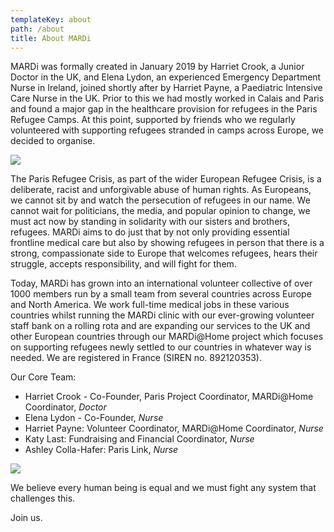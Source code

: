 ```yaml
---
templateKey: about
path: /about
title: About MARDi
---
```

MARDi was formally created in January 2019 by Harriet Crook, a Junior Doctor in the UK, and Elena Lydon, an experienced Emergency Department Nurse in Ireland, joined shortly after by Harriet Payne, a Paediatric Intensive Care Nurse in the UK. Prior to this we had mostly worked in Calais and Paris and found a major gap in the healthcare provision for refugees in the Paris Refugee Camps. At this point, supported by friends who we regularly volunteered with supporting refugees stranded in camps across Europe, we decided to organise.

![](/img/87483306_10220593619447131_9190543256759304192_n.jpg)

The Paris Refugee Crisis, as part of the wider European Refugee Crisis, is a deliberate, racist and unforgivable abuse of human rights. As Europeans, we cannot sit by and watch the persecution of refugees in our name. We cannot wait for politicians, the media, and popular opinion to change, we must act now by standing in solidarity with our sisters and brothers, refugees. MARDi aims to do just that by not only providing essential frontline medical care but also by showing refugees in person that there is a strong, compassionate side to Europe that welcomes refugees, hears their struggle, accepts responsibility, and will fight for them.

Today, MARDi has grown into an international volunteer collective of over 1000 members run by a small team from several countries across Europe and North America. We work full-time medical jobs in these various countries whilst running the MARDi clinic with our ever-growing volunteer staff bank on a rolling rota and are expanding our services to the UK and other European countries through our MARDi@Home project which focuses on supporting refugees newly settled to our countries in whatever way is needed. We are registered in France (SIREN no. 892120353).

Our Core Team:

* Harriet Crook - Co-Founder, Paris Project Coordinator, MARDi@Home Coordinator, *Doctor*
* Elena Lydon - Co-Founder, *Nurse*
* Harriet Payne: Volunteer Coordinator, MARDi@Home Coordinator, *Nurse*
* Katy Last: Fundraising and Financial Coordinator, *Nurse*
* Ashley Colla-Hafer: Paris Link, *Nurse*

![](/img/kash.jpg)



We believe every human being is equal and we must fight any system that challenges this.

Join us.